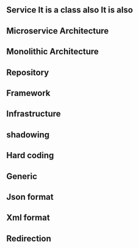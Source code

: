## Service  It is a class also It is also
## Microservice Architecture
## Monolithic Architecture
## Repository
## Framework
## Infrastructure
## shadowing
## Hard coding
## Generic
## Json format
## Xml format
## Redirection

